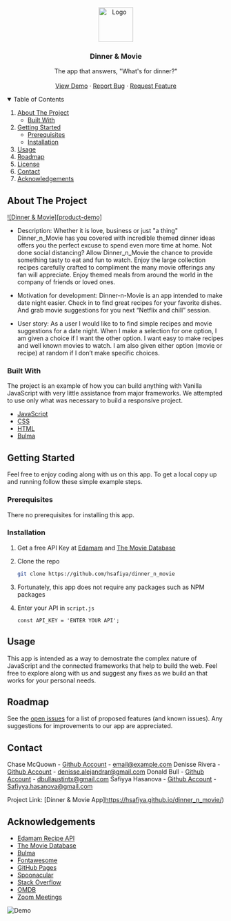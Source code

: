 
<!-- PROJECT LOGO -->
<br />
<p align="center">
  <a href="https://hsafiya.github.io/dinner_n_movie/">
    <img src="assets/img/logo.png" alt="Logo" width="80" height="80">
  </a>

  <h3 align="center">Dinner & Movie</h3>

  <p align="center">
    The app that answers, "What's for dinner?" 
    <br />
        <br />
    <a href="https://hsafiya.github.io/dinner_n_movie/">View Demo</a>
    ·
    <a href="https://github.com/hsafiya/dinner_n_movie/issues">Report Bug</a>
    ·
    <a href="https://github.com/hsafiya/dinner_n_movie/pulls">Request Feature</a>
  </p>
</p>



<!-- TABLE OF CONTENTS -->
<details open="open">
  <summary>Table of Contents</summary>
  <ol>
    <li>
      <a href="#about-the-project">About The Project</a>
      <ul>
        <li><a href="#built-with">Built With</a></li>
      </ul>
    </li>
    <li>
      <a href="#getting-started">Getting Started</a>
      <ul>
        <li><a href="#prerequisites">Prerequisites</a></li>
        <li><a href="#installation">Installation</a></li>
      </ul>
    </li>
    <li><a href="#usage">Usage</a></li>
    <li><a href="#roadmap">Roadmap</a></li>
    <li><a href="#license">License</a></li>
    <li><a href="#contact">Contact</a></li>
    <li><a href="#acknowledgements">Acknowledgements</a></li>
  </ol>
</details>



<!-- ABOUT THE PROJECT -->
## About The Project

[![Dinner & Movie][product-demo]](https://www.youtube.com/watch?v=8HzTYVWw1Gs)

* Description: 
Whether it is love, business or just "a thing" Dinner_n_Movie has you covered with incredible themed dinner ideas offers you  the perfect excuse to spend even more time at home. Not done social distancing? Allow Dinner_n_Movie the chance to provide something tasty to eat and fun to watch. Enjoy the large collection recipes carefully crafted to compliment the many movie offerings any fan will appreciate. Enjoy themed meals from around the world in the company of friends or loved ones. 

* Motivation for development: 
Dinner-n-Movie is an app intended to make date night easier. Check in to find great recipes for your favorite dishes. And grab movie suggestions for you next “Netflix and chill” session.

* User story: 
As a user I would like to to find simple recipes and movie suggestions for a date night.  When I make a selection for one option, I am given a choice if I want the other option. I want easy to make recipes and well known movies to watch.  I am also given either option (movie or recipe) at random if I don’t make specific choices.


### Built With

The project is an example of how you can build anything with Vanilla JavaScript with very little assistance from major frameworks.  We attempted to use only what was necessary to build a responsive project. 


* [JavaScript](https://javascript.info/)
* [CSS](https://www.w3.org/Style/CSS/Overview.en.html)
* [HTML](https://html.spec.whatwg.org/)
* [Bulma](https://bulma.io/)



<!-- GETTING STARTED -->
## Getting Started

Feel free to enjoy coding along with us on this app.  To get a local copy up and running follow these simple example steps.

### Prerequisites

There no prerequisites for installing this app.


### Installation

1. Get a free API Key at [Edamam](https://developer.edamam.com/edamam-recipe-api)
and [The Movie Database](https://developers.themoviedb.org/3/getting-started/introduction)
2. Clone the repo
   ```sh
   git clone https://github.com/hsafiya/dinner_n_movie
   ```
3. Fortunately, this app does not require any packages such as NPM packages
  
4. Enter your API in `script.js`
   ```JS
   const API_KEY = 'ENTER YOUR API';
   ```



<!-- USAGE EXAMPLES -->
## Usage

This app is intended as a way to demostrate the complex nature of JavaScript and the connected frameworks that help to build the web.  Feel free to explore along with us and suggest any fixes as we build an that works for your personal needs. 



<!-- ROADMAP -->
## Roadmap

See the [open issues](https://github.com/hsafiya/dinner_n_movie/issues) for a list of proposed features (and known issues).  Any suggestions for improvements to our app are appreciated.



<!-- CONTACT -->
## Contact

Chase McQuown - [Github Account](https://github.com/chasemcquown) - email@example.com
Denisse Rivera - [Github Account](https://github.com/RiveraDenisse) - denisse.alejandrar@gmail.com
Donald Bull - [Github Account](https://github.com/Bullbotbam) - dbullaustintx@gmail.com
Safiyya Hasanova - [Github Account](https://github.com/hsafiya) - Safiyya.hasanova@gmail.com

Project Link: [Dinner & Movie App]https://hsafiya.github.io/dinner_n_movie/)



<!-- ACKNOWLEDGEMENTS -->
## Acknowledgements
* [Edamam Recipe API](https://developer.edamam.com/edamam-recipe-api)
* [The Movie Database](https://developers.themoviedb.org/3/getting-started/introduction)
* [Bulma](https://bulma.io/)
* [Fontawesome](https://fontawesome.com/)
* [GitHub Pages](https://pages.github.com)
* [Spoonacular](https://spoonacular.com/)
* [Stack Overflow](https://stackoverflow.com/)
* [OMDB](https://www.omdbapi.com/)
* [Zoom Meetings](https://zoom.us/)


![Demo](./assets/img/dinner_n_movie_.png)
